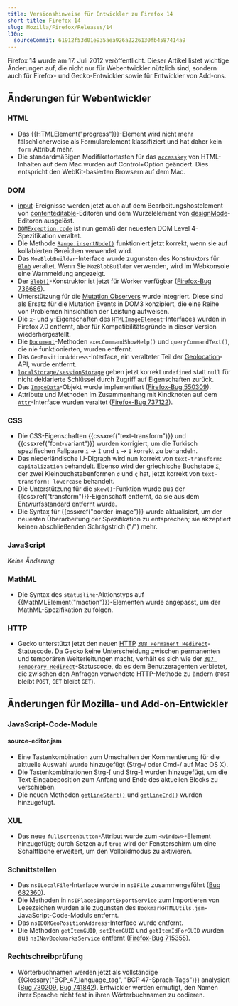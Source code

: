 ```yaml
---
title: Versionshinweise für Entwickler zu Firefox 14
short-title: Firefox 14
slug: Mozilla/Firefox/Releases/14
l10n:
  sourceCommit: 61912f53d01e935aea926a2226130fb4587414a9
---
```


Firefox 14 wurde am 17. Juli 2012 veröffentlicht. Dieser Artikel listet wichtige Änderungen auf, die nicht nur für Webentwickler nützlich sind, sondern auch für Firefox- und Gecko-Entwickler sowie für Entwickler von Add-ons.

## Änderungen für Webentwickler

### HTML

- Das {{HTMLElement("progress")}}-Element wird nicht mehr fälschlicherweise als Formularelement klassifiziert und hat daher kein `form`-Attribut mehr.
- Die standardmäßigen Modifikatortasten für das [`accesskey`](/de/docs/Web/HTML/Reference/Global_attributes) von HTML-Inhalten auf dem Mac wurden auf Control+Option geändert. Dies entspricht den WebKit-basierten Browsern auf dem Mac.

### DOM

- [input](/de/docs/Web/API/Element/input_event)-Ereignisse werden jetzt auch auf dem Bearbeitungshostelement von [contenteditable](/de/docs/Web/API/HTMLElement/contentEditable)-Editoren und dem Wurzelelement von [designMode](/de/docs/Web/API/Document/designMode)-Editoren ausgelöst.
- [`DOMException.code`](/de/docs/Web/API/DOMException) ist nun gemäß der neuesten DOM Level 4-Spezifikation veraltet.
- Die Methode [`Range.insertNode()`](/de/docs/Web/API/Range/insertNode) funktioniert jetzt korrekt, wenn sie auf kollabierten Bereichen verwendet wird.
- Das `MozBlobBuilder`-Interface wurde zugunsten des Konstruktors für [`Blob`](/de/docs/Web/API/Blob) veraltet. Wenn Sie `MozBlobBuilder` verwenden, wird im Webkonsole eine Warnmeldung angezeigt.
- Der [`Blob()`](/de/docs/Web/API/Blob/Blob)-Konstruktor ist jetzt für Worker verfügbar ([Firefox-Bug 736686](https://bugzil.la/736686)).
- Unterstützung für die [Mutation Observers](/de/docs/Web/API/MutationObserver) wurde integriert. Diese sind als Ersatz für die Mutation Events in DOM3 konzipiert, die eine Reihe von Problemen hinsichtlich der Leistung aufweisen.
- Die `x`- und `y`-Eigenschaften des [`HTMLImageElement`](/de/docs/Web/API/HTMLImageElement)-Interfaces wurden in Firefox 7.0 entfernt, aber für Kompatibilitätsgründe in dieser Version wiederhergestellt.
- Die [`Document`](/de/docs/Web/API/Document)-Methoden `execCommandShowHelp()` und `queryCommandText()`, die nie funktionierten, wurden entfernt.
- Das `GeoPositionAddress`-Interface, ein veralteter Teil der [Geolocation](/de/docs/Web/API/Geolocation_API)-API, wurde entfernt.
- [`localStorage/sessionStorage`](/de/docs/Web/API/Storage) geben jetzt korrekt `undefined` statt `null` für nicht deklarierte Schlüssel durch Zugriff auf Eigenschaften zurück.
- Das [`ImageData`](/de/docs/Web/API/ImageData)-Objekt wurde implementiert ([Firefox-Bug 550309](https://bugzil.la/550309)).
- Attribute und Methoden im Zusammenhang mit Kindknoten auf dem [`Attr`](/de/docs/Web/API/Attr)-Interface wurden veraltet ([Firefox-Bug 737122](https://bugzil.la/737122)).

### CSS

- Die CSS-Eigenschaften {{cssxref("text-transform")}} und {{cssxref("font-variant")}} wurden korrigiert, um die Turkisch spezifischen Fallpaare `i` → `İ` und `ı` → `I` korrekt zu behandeln.
- Das niederländische IJ-Digraph wird nun korrekt von `text-transform: capitalization` behandelt. Ebenso wird der griechische Buchstabe `Σ`, der zwei Kleinbuchstabenformen `σ` und `ς` hat, jetzt korrekt von `text-transform: lowercase` behandelt.
- Die Unterstützung für die `skew()`-Funktion wurde aus der {{cssxref("transform")}}-Eigenschaft entfernt, da sie aus dem Entwurfsstandard entfernt wurde.
- Die Syntax für {{cssxref("border-image")}} wurde aktualisiert, um der neuesten Überarbeitung der Spezifikation zu entsprechen; sie akzeptiert keinen abschließenden Schrägstrich ("/") mehr.

### JavaScript

_Keine Änderung._

### MathML

- Die Syntax des `statusline`-Aktionstyps auf {{MathMLElement("maction")}}-Elementen wurde angepasst, um der MathML-Spezifikation zu folgen.

### HTTP

- Gecko unterstützt jetzt den neuen [HTTP](/de/docs/Web/HTTP) [`308 Permanent Redirect`](/de/docs/Web/HTTP/Reference/Status/308)-Statuscode. Da Gecko keine Unterscheidung zwischen permanenten und temporären Weiterleitungen macht, verhält es sich wie der [`307 Temporary Redirect`](/de/docs/Web/HTTP/Reference/Status/307)-Statuscode, da es dem Benutzeragenten verbietet, die zwischen den Anfragen verwendete HTTP-Methode zu ändern (`POST` bleibt `POST`, `GET` bleibt `GET`).

## Änderungen für Mozilla- und Add-on-Entwickler

### JavaScript-Code-Module

#### source-editor.jsm

- Eine Tastenkombination zum Umschalten der Kommentierung für die aktuelle Auswahl wurde hinzugefügt (Strg-/ oder Cmd-/ auf Mac OS X).
- Die Tastenkombinationen Strg-\[ und Strg-] wurden hinzugefügt, um die Text-Eingabeposition zum Anfang und Ende des aktuellen Blocks zu verschieben.
- Die neuen Methoden [`getLineStart()`](https://web.archive.org/web/20210620193439/https://developer.mozilla.org/de/docs/Mozilla/JavaScript_code_modules/source-editor.jsm#getLineStart%28%29) und [`getLineEnd()`](https://web.archive.org/web/20210620193439/https://developer.mozilla.org/de/docs/Mozilla/JavaScript_code_modules/source-editor.jsm#getLineEnd%28%29) wurden hinzugefügt.

### XUL

- Das neue `fullscreenbutton`-Attribut wurde zum `<window>`-Element hinzugefügt; durch Setzen auf `true` wird der Fensterschirm um eine Schaltfläche erweitert, um den Vollbildmodus zu aktivieren.

### Schnittstellen

- Das `nsILocalFile`-Interface wurde in `nsIFile` zusammengeführt ([Bug 682360](https://bugzil.la/682360)).
- Die Methoden in `nsIPlacesImportExportService` zum Importieren von Lesezeichen wurden alle zugunsten des `BookmarkHTMLUtils.jsm`-JavaScript-Code-Moduls entfernt.
- Das `nsIDOMGeoPositionAddress`-Interface wurde entfernt.
- Die Methoden `getItemGUID`, `setItemGUID` und `getItemIdForGUID` wurden aus `nsINavBookmarksService` entfernt ([Firefox-Bug 715355](https://bugzil.la/715355)).

### Rechtschreibprüfung

- Wörterbuchnamen werden jetzt als vollständige {{Glossary("BCP_47_language_tag", "BCP 47-Sprach-Tags")}} analysiert ([Bug 730209](https://bugzil.la/730209), [Bug 741842](https://bugzil.la/741842)). Entwickler werden ermutigt, den Namen ihrer Sprache nicht fest in ihren Wörterbuchnamen zu codieren.
